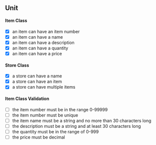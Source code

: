 ## Unit
#### Item Class
- [x] an item can have an item number
- [x] an item can have a name
- [x] an item can have a description
- [x] an item can have a quantity
- [x] an item can have a price
#### Store Class
- [x] a store can have a name
- [x] a store can have an item
- [x] a store can have multiple items
#### Item Class Validation
- [ ] the item number must be in the range 0-99999
- [ ] the item number must be unique
- [ ] the item name must be a string and no more than 30 characters long
- [ ] the description must be a string and at least 30 characters long
- [ ] the quantity must be in the range of 0-999
- [ ] the price must be decimal 